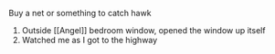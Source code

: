 Buy a net or something to catch hawk

1. Outside [[Angel]] bedroom window, opened the window up itself
2. Watched me as I got to the highway